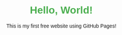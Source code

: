 <!-- index.html -->
<!DOCTYPE html>
<html>
<head>
  <title>My First Website</title>
  <style>
    body { font-family: Arial; text-align: center; padding: 50px; }
    h1 { color: #4CAF50; }
  </style>
</head>
<body>
  <h1>Hello, World!</h1>
  <p>This is my first free website using GitHub Pages!</p>
</body>
</html>

